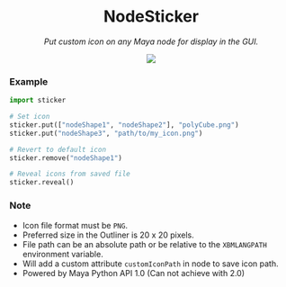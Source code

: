 <h1 align=center>NodeSticker</h1>

<p align=center><i>Put custom icon on any Maya node for display in the GUI.</i></p>

<p align=center><img src="https://user-images.githubusercontent.com/3357009/46756698-a6f89780-ccfa-11e8-8ded-d6602e9f9fff.gif"></p>

### Example

```python
import sticker

# Set icon
sticker.put(["nodeShape1", "nodeShape2"], "polyCube.png")
sticker.put("nodeShape3", "path/to/my_icon.png")

# Revert to default icon
sticker.remove("nodeShape1")

# Reveal icons from saved file
sticker.reveal()

```

### Note
* Icon file format must be `PNG`.
* Preferred size in the Outliner is 20 x 20 pixels.
* File path can be an absolute path or be relative to the `XBMLANGPATH` environment variable.
* Will add a custom attribute `customIconPath` in node to save icon path.
* Powered by Maya Python API 1.0 (Can not achieve with 2.0)

